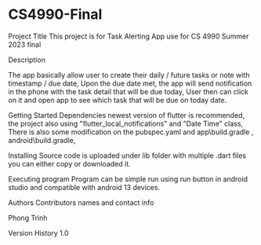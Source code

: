 # CS4990-Final
Project Title
This project is for Task Alerting App use for CS 4990 Summer 2023 final

Description

The app basically allow user to create their daily / future tasks or note with timestamp / due date,
Upon the due date met, the app will send notification in the phone with the task detail that will be due today,
User then can click on it and open app to see which task that will be due on today date.

Getting Started
Dependencies
newest version of flutter is recommended, the project also using "flutter_local_notifications" and "Date Time" class,
There is also some modification on the pubspec.yaml and app\build.gradle , android\build.gradle,

Installing
Source code is uploaded under lib folder with multiple .dart files you can either copy or downloaded it.

Executing program
Program can be simple run using run button in android studio and compatible with android 13 devices.

Authors
Contributors names and contact info

Phong Trinh

Version History
1.0
